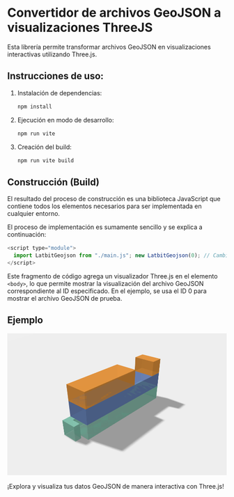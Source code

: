 # Convertidor de archivos GeoJSON a visualizaciones ThreeJS

Esta librería permite transformar archivos GeoJSON en visualizaciones interactivas utilizando Three.js.

## Instrucciones de uso:

1. Instalación de dependencias:

   ```bash
   npm install
   ```

2. Ejecución en modo de desarrollo:

   ```bash
   npm run vite
   ```

3. Creación del build:
   ```bash
   npm run vite build
   ```

## Construcción (Build)

El resultado del proceso de construcción es una biblioteca JavaScript que contiene todos los elementos necesarios para ser implementada en cualquier entorno.

El proceso de implementación es sumamente sencillo y se explica a continuación:

```javascript
<script type="module">
  import LatbitGeojson from "./main.js"; new LatbitGeojson(0); // Cambia el valor de 0 por el ID del archivo GeoJSON que desees visualizar.
</script>
```

Este fragmento de código agrega un visualizador Three.js en el elemento `<body>`, lo que permite mostrar la visualización del archivo GeoJSON correspondiente al ID especificado. En el ejemplo, se usa el ID 0 para mostrar el archivo GeoJSON de prueba.

## Ejemplo

![Captura de pantalla](screenshot.png)

¡Explora y visualiza tus datos GeoJSON de manera interactiva con Three.js!
